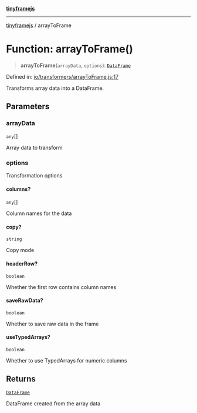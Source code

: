 [**tinyframejs**](../README.md)

***

[tinyframejs](../README.md) / arrayToFrame

# Function: arrayToFrame()

> **arrayToFrame**(`arrayData`, `options`): [`DataFrame`](../classes/DataFrame.md)

Defined in: [io/transformers/arrayToFrame.js:17](https://github.com/AlphaQuantJS/tinyframejs/blob/8368a3e56ba5f1155368e642d928da821698888c/src/io/transformers/arrayToFrame.js#L17)

Transforms array data into a DataFrame.

## Parameters

### arrayData

`any`[]

Array data to transform

### options

Transformation options

#### columns?

`any`[]

Column names for the data

#### copy?

`string`

Copy mode

#### headerRow?

`boolean`

Whether the first row contains column names

#### saveRawData?

`boolean`

Whether to save raw data in the frame

#### useTypedArrays?

`boolean`

Whether to use TypedArrays for numeric columns

## Returns

[`DataFrame`](../classes/DataFrame.md)

DataFrame created from the array data
